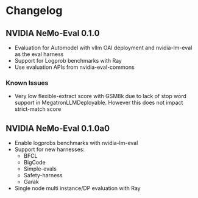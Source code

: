 # Changelog

## NVIDIA NeMo-Eval 0.1.0

* Evaluation for Automodel with vllm OAI deployment and nvidia-lm-eval as the eval harness
* Support for Logprob benchmarks with Ray
* Use evaluation APIs from nvidia-eval-commons

### Known Issues

* Very low flexible-extract score with GSM8k due to lack of stop word support in MegatronLLMDeployable. However this does not impact strict-match score
  
## NVIDIA NeMo-Eval 0.1.0a0

* Enable logprobs benchmarks with nvidia-lm-eval  
* Support for new harnesses:  
  * BFCL  
  * BigCode  
  * Simple-evals  
  * Safety-harness  
  * Garak  
* Single node multi instance/DP evaluation with Ray
